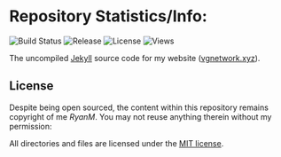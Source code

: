 # Repository Statistics/Info:

![Build Status](https://img.shields.io/badge/Build-Pass-green)
![Release](https://img.shields.io/badge/Release-v1.0.2-red)
![License](https://img.shields.io/badge/License-MIT-lightgrey)
![Views](https://komarev.com/ghpvc/?username=rxnm&label=Views)

The uncompiled [Jekyll](https://jekyllrb.com/) source code for my website ([vgnetwork.xyz](https://vgnetwork.xyz/)).

## License

Despite being open sourced, the content within this repository remains copyright of me _RyanM_. You may not reuse anything therein without my permission:

All directories and files are licensed under the [MIT license](LICENSE).
